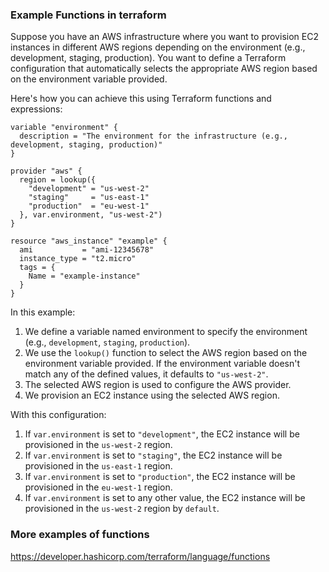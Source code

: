 ### Example Functions in terraform

Suppose you have an AWS infrastructure where you want to provision EC2 instances in different AWS regions depending on the environment (e.g., development, staging, production). You want to define a Terraform configuration that automatically selects the appropriate AWS region based on the environment variable provided.

Here's how you can achieve this using Terraform functions and expressions:

```
variable "environment" {
  description = "The environment for the infrastructure (e.g., development, staging, production)"
}

provider "aws" {
  region = lookup({
    "development" = "us-west-2"
    "staging"     = "us-east-1"
    "production"  = "eu-west-1"
  }, var.environment, "us-west-2")
}

resource "aws_instance" "example" {
  ami           = "ami-12345678"
  instance_type = "t2.micro"
  tags = {
    Name = "example-instance"
  }
}
```

In this example:

1. We define a variable named environment to specify the environment (e.g., `development`, `staging`, `production`).
2. We use the `lookup()` function to select the AWS region based on the environment variable provided. If the environment variable doesn't match any of the defined values, it defaults to `"us-west-2"`.
3. The selected AWS region is used to configure the AWS provider.
4. We provision an EC2 instance using the selected AWS region.

With this configuration:

1. If `var.environment` is set to `"development"`, the EC2 instance will be provisioned in the `us-west-2` region.
2. If `var.environment` is set to `"staging"`, the EC2 instance will be provisioned in the `us-east-1` region.
3. If `var.environment` is set to `"production"`, the EC2 instance will be provisioned in the `eu-west-1` region.
4. If `var.environment` is set to any other value, the EC2 instance will be provisioned in the `us-west-2` region by `default`.

### More examples of functions
https://developer.hashicorp.com/terraform/language/functions
